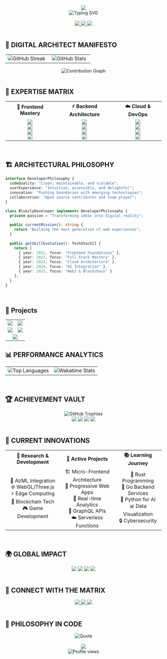 <div align="center">
  <img src="https://capsule-render.vercel.app/api?type=waving&color=gradient&customColorList=6,11,20&height=300&section=header&text=BLUEZLY%20UNIVERSE&fontSize=50&fontColor=fff&animation=twinkling&fontAlignY=35&desc=Where%20Code%20Meets%20Creativity&descAlignY=55&descSize=18" />
</div>

<div align="center">
  <img src="https://readme-typing-svg.herokuapp.com?font=Orbitron&size=30&duration=3000&pause=1000&color=00F5FF&center=true&vCenter=true&multiline=true&width=600&height=100&lines=🚀+Full+Stack+Developer;🎨+Creative+Technologist;🔮+Innovation+Architect;💫+Digital+Experience+Creator" alt="Typing SVG" />
</div>

<br>

<div align="center">
  <a href="https://www.bluezly.exid.me/" target="_blank">
    <img src="https://img.shields.io/badge/🌐_PORTFOLIO-bluezly.exid.me-FF6C37?style=for-the-badge&labelColor=000000&logo=data:image/svg+xml;base64,PHN2ZyB3aWR0aD0iMjQiIGhlaWdodD0iMjQiIHZpZXdCb3g9IjAgMCAyNCAyNCIgZmlsbD0ibm9uZSIgeG1sbnM9Imh0dHA6Ly93d3cudzMub3JnLzIwMDAvc3ZnIj4KPHBhdGggZD0iTTEyIDJMMTMuMDkgOC4yNkwyMCA5TDEzLjA5IDE1Ljc0TDEyIDIyTDEwLjkxIDE1Ljc0TDQgOUwxMC45MSA4LjI2TDEyIDJaIiBmaWxsPSJ3aGl0ZSIvPgo8L3N2Zz4K" />
  </a>
  <a href="https://linkedin.com/in/arab-bram-8b97b6326" target="_blank">
    <img src="https://img.shields.io/badge/💼_LINKEDIN-Connect-0077B5?style=for-the-badge&labelColor=000000&logo=linkedin" />
  </a>
  <a href="https://twitter.com/itsbluezly" target="_blank">
    <img src="https://img.shields.io/badge/🐦_TWITTER-Follow-1DA1F2?style=for-the-badge&labelColor=000000&logo=twitter" />
  </a>
</div>

<br>

## 🌟 DIGITAL ARCHITECT MANIFESTO

<div align="center">
  <table>
    <tr>
      <td align="center" width="50%">
        <img src="https://github-readme-streak-stats.herokuapp.com/?user=bluezly&theme=radical&hide_border=true&stroke=0000&background=0D1117&ring=00F5FF&fire=FF6B35&currStreakLabel=00F5FF" alt="GitHub Streak" />
      </td>
      <td align="center" width="50%">
        <img src="https://github-readme-stats.vercel.app/api?username=bluezly&show_icons=true&count_private=true&theme=radical&hide_border=true&bg_color=0D1117&title_color=00F5FF&icon_color=FF6B35&text_color=FFFFFF&border_radius=10" alt="GitHub Stats" />
      </td>
    </tr>
  </table>
</div>

<div align="center">
  <img src="https://github-readme-activity-graph.vercel.app/graph?username=bluezly&bg_color=0D1117&color=00F5FF&line=FF6B35&point=FFFFFF&area=true&hide_border=true" alt="Contribution Graph" />
</div>

<br>

## 🎯 EXPERTISE MATRIX

<div align="center">
  <table>
    <tr>
      <th align="center">🎨 Frontend Mastery</th>
      <th align="center">⚡ Backend Architecture</th>
      <th align="center">☁️ Cloud & DevOps</th>
    </tr>
    <tr>
      <td align="center">
        <img src="https://skillicons.dev/icons?i=react,nextjs,typescript,tailwind,vue,svelte,threejs,figma&theme=dark" /><br>
        <img src="https://img.shields.io/badge/React_Mastery-95%25-00F5FF?style=flat-square&labelColor=000000" /><br>
        <img src="https://img.shields.io/badge/TypeScript-90%25-3178C6?style=flat-square&labelColor=000000" /><br>
        <img src="https://img.shields.io/badge/UI/UX_Design-85%25-FF6B35?style=flat-square&labelColor=000000" />
      </td>
      <td align="center">
        <img src="https://skillicons.dev/icons?i=nodejs,express,mongodb,postgresql,prisma,graphql,redis,nginx&theme=dark" /><br>
        <img src="https://img.shields.io/badge/Node.js-92%25-339933?style=flat-square&labelColor=000000" /><br>
        <img src="https://img.shields.io/badge/Database_Design-88%25-47A248?style=flat-square&labelColor=000000" /><br>
        <img src="https://img.shields.io/badge/API_Architecture-90%25-FF6B35?style=flat-square&labelColor=000000" />
      </td>
      <td align="center">
        <img src="https://skillicons.dev/icons?i=aws,docker,kubernetes,github,vercel,firebase,terraform,jenkins&theme=dark" /><br>
        <img src="https://img.shields.io/badge/AWS_Services-80%25-232F3E?style=flat-square&labelColor=000000" /><br>
        <img src="https://img.shields.io/badge/Container_Tech-85%25-2496ED?style=flat-square&labelColor=000000" /><br>
        <img src="https://img.shields.io/badge/CI/CD-90%25-00F5FF?style=flat-square&labelColor=000000" />
      </td>
    </tr>
  </table>
</div>

<br>

## 🏗️ ARCHITECTURAL PHILOSOPHY

```typescript
interface DeveloperPhilosophy {
  codeQuality: "Clean, maintainable, and scalable";
  userExperience: "Intuitive, accessible, and delightful";
  innovation: "Pushing boundaries with emerging technologies";
  collaboration: "Open source contributor and team player";
}

class BluezlyDeveloper implements DeveloperPhilosophy {
  private passion = "Transforming ideas into digital reality";
  
  public currentMission(): string {
    return "Building the next generation of web experiences";
  }
  
  public getSkillEvolution(): TechStack[] {
    return [
      { year: 2021, focus: "Frontend Foundations" },
      { year: 2022, focus: "Full-Stack Mastery" },
      { year: 2023, focus: "Cloud Architecture" },
      { year: 2024, focus: "AI Integration" },
      { year: 2025, focus: "Web3 & Blockchain" }
    ];
  }
}
```

<br>

## 🚀 Projects

<div align="center">
  <table>
    <tr>
      <td align="center" width="50%">
        <a href="https://bluezly.exid.me/projects/age-calculator">
          <img src="https://img.shields.io/badge/🧓_Age_Calculator-blue?style=for-the-badge&labelColor=000000" />
        </a>
      </td>
      <td align="center" width="50%">
        <a href="https://bluezly.exid.me/projects/url-shortener">
          <img src="https://img.shields.io/badge/🔗_URL_Shortener-orange?style=for-the-badge&labelColor=000000" />
        </a>
      </td>
    </tr>
    <tr>
      <td align="center" width="50%">
        <a href="https://bluezly.exid.me/projects/quranic-verse-randomizer">
          <img src="https://img.shields.io/badge/📖_Quranic_Verse_Randomizer-green?style=for-the-badge&labelColor=000000" />
        </a>
      </td>
      <td align="center" width="50%">
        <a href="https://bluezly.exid.me/projects/random-images">
          <img src="https://img.shields.io/badge/🖼️_Random_Images_Site-purple?style=for-the-badge&labelColor=000000" />
        </a>
      </td>
    </tr>
    <tr>
      <td align="center" colspan="2">
        <a href="https://bluezly.exid.me/projects/opiacraft">
          <img src="https://img.shields.io/badge/🎮_Opiacraft_Game_Server-red?style=for-the-badge&labelColor=000000" />
        </a>
      </td>
    </tr>
  </table>
</div>

## 📊 PERFORMANCE ANALYTICS

<div align="center">
  <table>
    <tr>
      <td align="center" width="50%">
        <img src="https://github-readme-stats.vercel.app/api/top-langs/?username=bluezly&layout=donut&theme=radical&hide_border=true&bg_color=0D1117&title_color=00F5FF&text_color=FFFFFF&langs_count=8" alt="Top Languages" />
      </td>
      <td align="center" width="50%">
        <img src="https://github-readme-stats.vercel.app/api/wakatime?username=bluezly&theme=radical&hide_border=true&bg_color=0D1117&title_color=00F5FF&text_color=FFFFFF&custom_title=Weekly+Coding+Activity" alt="Wakatime Stats" />
      </td>
    </tr>
  </table>
</div>

<br>

## 🏆 ACHIEVEMENT VAULT

<div align="center">
  <img src="https://github-profile-trophy.vercel.app/?username=bluezly&theme=radical&no-frame=true&column=4&margin-w=15&margin-h=15&no-bg=true" alt="GitHub Trophies" />
</div>

<div align="center">
  <img src="https://img.shields.io/badge/⭐_GitHub_Stars-500+-FFD700?style=for-the-badge&labelColor=000000" />
  <img src="https://img.shields.io/badge/🍴_Forks-200+-32CD32?style=for-the-badge&labelColor=000000" />
  <img src="https://img.shields.io/badge/👁️_Profile_Views-10K+-FF69B4?style=for-the-badge&labelColor=000000" />
  <img src="https://img.shields.io/badge/🤝_Followers-150+-1E90FF?style=for-the-badge&labelColor=000000" />
</div>

<br>

## 🎨 CURRENT INNOVATIONS

<div align="center">
  <table>
    <tr>
      <th>🔬 Research & Development</th>
      <th>🚀 Active Projects</th>
      <th>📚 Learning Journey</th>
    </tr>
    <tr>
      <td align="center">
        🧠 AI/ML Integration<br>
        🌐 WebGL/Three.js<br>
        ⚡ Edge Computing<br>
        🔐 Blockchain Tech<br>
        🎮 Game Development
      </td>
      <td align="center">
        🏗️ Micro-Frontend Architecture<br>
        📱 Progressive Web Apps<br>
        🎯 Real-time Analytics<br>
        🔄 GraphQL APIs<br>
        ☁️ Serverless Functions
      </td>
      <td align="center">
        🦀 Rust Programming<br>
        🏃 Go Backend Services<br>
        🐍 Python for AI<br>
        📊 Data Visualization<br>
        🔒 Cybersecurity
      </td>
    </tr>
  </table>
</div>

<br>

## 🌍 GLOBAL IMPACT

<div align="center">
  <img src="https://img.shields.io/badge/🌟_Open_Source-Contributor-success?style=for-the-badge&labelColor=000000" />
  <img src="https://img.shields.io/badge/🎓_Mentor-10+_Developers-blue?style=for-the-badge&labelColor=000000" />
  <img src="https://img.shields.io/badge/🗣️_Speaker-Tech_Conferences-orange?style=for-the-badge&labelColor=000000" />
  <img src="https://img.shields.io/badge/✍️_Blogger-Tech_Articles-purple?style=for-the-badge&labelColor=000000" />
</div>

<br>

## 📡 CONNECT WITH THE MATRIX

<div align="center">
  <a href="https://www.bluezly.exid.me/" target="_blank">
    <img src="https://img.shields.io/badge/🌐_Portfolio-Visit_My_Universe-FF6C37?style=for-the-badge&labelColor=000000&logo=firefox&logoColor=white" />
  </a>
  <a href="mailto:bluezlydrops@gmail.com">
    <img src="https://img.shields.io/badge/📧_Email-Let's_Collaborate-EA4335?style=for-the-badge&labelColor=000000&logo=gmail&logoColor=white" />
  </a>
  <a href="[https://calendly.com/bluezly](https://calendly.com/ooffaster/)" target="_blank">
    <img src="https://img.shields.io/badge/📅_Schedule-Book_A_Call-00A2FF?style=for-the-badge&labelColor=000000&logo=googlecalendar&logoColor=white" />
  </a>
</div>

<br>

## 💭 PHILOSOPHY IN CODE

<div align="center">
  <img src="https://quotes-github-readme.vercel.app/api?type=horizontal&theme=radical&quote=Code%20is%20poetry%20written%20in%20logic&author=Bluezly" alt="Quote" />
</div>

<br>

<div align="center">
  <img src="https://capsule-render.vercel.app/api?type=waving&color=gradient&customColorList=6,11,20&height=100&section=footer&animation=twinkling" />
</div>

<div align="center">
  <img src="https://komarev.com/ghpvc/?username=bluezly&label=UNIVERSE+EXPLORERS&color=00F5FF&style=for-the-badge&labelColor=000000" alt="Profile views" />
</div>
